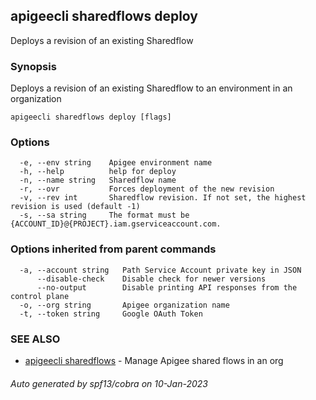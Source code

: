 ## apigeecli sharedflows deploy

Deploys a revision of an existing Sharedflow

### Synopsis

Deploys a revision of an existing Sharedflow to an environment in an organization

```
apigeecli sharedflows deploy [flags]
```

### Options

```
  -e, --env string    Apigee environment name
  -h, --help          help for deploy
  -n, --name string   Sharedflow name
  -r, --ovr           Forces deployment of the new revision
  -v, --rev int       Sharedflow revision. If not set, the highest revision is used (default -1)
  -s, --sa string     The format must be {ACCOUNT_ID}@{PROJECT}.iam.gserviceaccount.com.
```

### Options inherited from parent commands

```
  -a, --account string   Path Service Account private key in JSON
      --disable-check    Disable check for newer versions
      --no-output        Disable printing API responses from the control plane
  -o, --org string       Apigee organization name
  -t, --token string     Google OAuth Token
```

### SEE ALSO

* [apigeecli sharedflows](apigeecli_sharedflows.md)	 - Manage Apigee shared flows in an org

###### Auto generated by spf13/cobra on 10-Jan-2023
